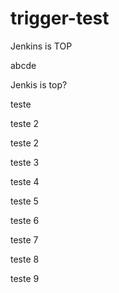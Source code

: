 # trigger-test

Jenkins is TOP

abcde

Jenkis is top?


teste


teste 2

teste 2


teste 3

teste 4


teste 5



teste 6


teste 7


teste 8


teste 9
